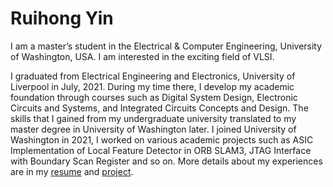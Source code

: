 # **Ruihong Yin**

I am a master’s student in the Electrical & Computer Engineering, University of  Washington, USA. I am interested in the exciting field of VLSI.

I graduated from Electrical Engineering and Electronics, University of Liverpool in July, 2021. During my time there, I develop my academic foundation through courses such as Digital System Design, Electronic Circuits and Systems, and Integrated Circuits Concepts and Design. The skills that I gained from my undergraduate university translated to my master degree in University of Washington later. I joined University of Washington in 2021, I worked on various academic projects such as ASIC Implementation of Local Feature Detector in ORB SLAM3, JTAG Interface with Boundary Scan Register and so on. More details about my experiences are in my [resume](/resume.pdf) and [project](./project/project.html).

